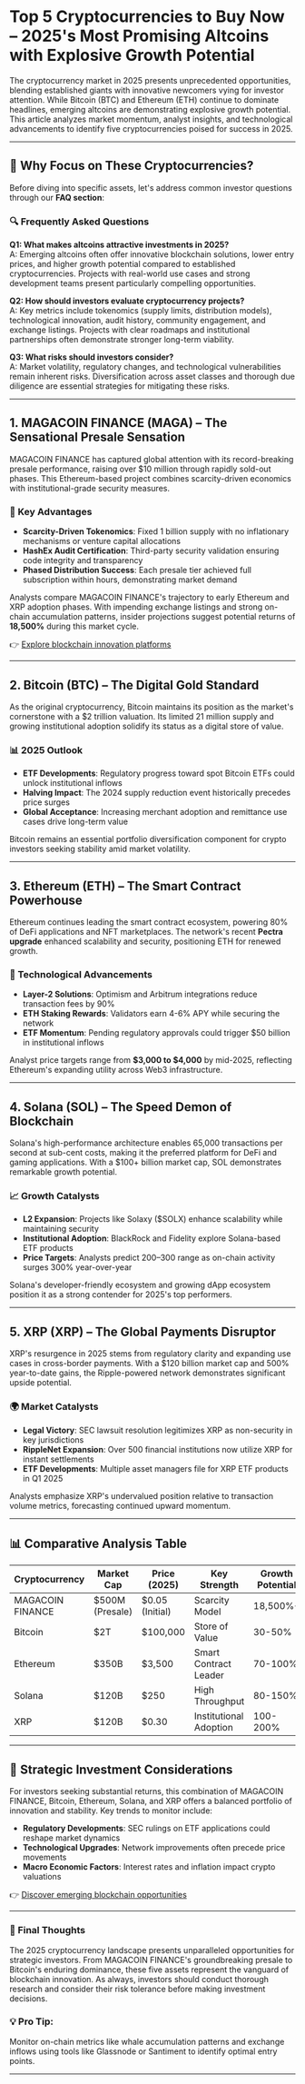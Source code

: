 # Top 5 Cryptocurrencies to Buy Now – 2025's Most Promising Altcoins with Explosive Growth Potential

The cryptocurrency market in 2025 presents unprecedented opportunities, blending established giants with innovative newcomers vying for investor attention. While Bitcoin (BTC) and Ethereum (ETH) continue to dominate headlines, emerging altcoins are demonstrating explosive growth potential. This article analyzes market momentum, analyst insights, and technological advancements to identify five cryptocurrencies poised for success in 2025.

---

## 📌 Why Focus on These Cryptocurrencies?

Before diving into specific assets, let's address common investor questions through our **FAQ section**:

### 🔍 Frequently Asked Questions

**Q1: What makes altcoins attractive investments in 2025?**  
A: Emerging altcoins often offer innovative blockchain solutions, lower entry prices, and higher growth potential compared to established cryptocurrencies. Projects with real-world use cases and strong development teams present particularly compelling opportunities.

**Q2: How should investors evaluate cryptocurrency projects?**  
A: Key metrics include tokenomics (supply limits, distribution models), technological innovation, audit history, community engagement, and exchange listings. Projects with clear roadmaps and institutional partnerships often demonstrate stronger long-term viability.

**Q3: What risks should investors consider?**  
A: Market volatility, regulatory changes, and technological vulnerabilities remain inherent risks. Diversification across asset classes and thorough due diligence are essential strategies for mitigating these risks.

---

## 1. MAGACOIN FINANCE (MAGA) – The Sensational Presale Sensation

MAGACOIN FINANCE has captured global attention with its record-breaking presale performance, raising over $10 million through rapidly sold-out phases. This Ethereum-based project combines scarcity-driven economics with institutional-grade security measures.

### 🚀 Key Advantages

- **Scarcity-Driven Tokenomics**: Fixed 1 billion supply with no inflationary mechanisms or venture capital allocations  
- **HashEx Audit Certification**: Third-party security validation ensuring code integrity and transparency  
- **Phased Distribution Success**: Each presale tier achieved full subscription within hours, demonstrating market demand  

Analysts compare MAGACOIN FINANCE's trajectory to early Ethereum and XRP adoption phases. With impending exchange listings and strong on-chain accumulation patterns, insider projections suggest potential returns of **18,500%** during this market cycle.

👉 [Explore blockchain innovation platforms](https://bit.ly/okx-bonus)

---

## 2. Bitcoin (BTC) – The Digital Gold Standard

As the original cryptocurrency, Bitcoin maintains its position as the market's cornerstone with a $2 trillion valuation. Its limited 21 million supply and growing institutional adoption solidify its status as a digital store of value.

### 📊 2025 Outlook

- **ETF Developments**: Regulatory progress toward spot Bitcoin ETFs could unlock institutional inflows  
- **Halving Impact**: The 2024 supply reduction event historically precedes price surges  
- **Global Acceptance**: Increasing merchant adoption and remittance use cases drive long-term value  

Bitcoin remains an essential portfolio diversification component for crypto investors seeking stability amid market volatility.

---

## 3. Ethereum (ETH) – The Smart Contract Powerhouse

Ethereum continues leading the smart contract ecosystem, powering 80% of DeFi applications and NFT marketplaces. The network's recent **Pectra upgrade** enhanced scalability and security, positioning ETH for renewed growth.

### 🧠 Technological Advancements

- **Layer-2 Solutions**: Optimism and Arbitrum integrations reduce transaction fees by 90%  
- **ETH Staking Rewards**: Validators earn 4-6% APY while securing the network  
- **ETF Momentum**: Pending regulatory approvals could trigger $50 billion in institutional inflows  

Analyst price targets range from **$3,000 to $4,000** by mid-2025, reflecting Ethereum's expanding utility across Web3 infrastructure.

---

## 4. Solana (SOL) – The Speed Demon of Blockchain

Solana's high-performance architecture enables 65,000 transactions per second at sub-cent costs, making it the preferred platform for DeFi and gaming applications. With a $100+ billion market cap, SOL demonstrates remarkable growth potential.

### 📈 Growth Catalysts

- **L2 Expansion**: Projects like Solaxy ($SOLX) enhance scalability while maintaining security  
- **Institutional Adoption**: BlackRock and Fidelity explore Solana-based ETF products  
- **Price Targets**: Analysts predict $200–$300 range as on-chain activity surges 300% year-over-year  

Solana's developer-friendly ecosystem and growing dApp ecosystem position it as a strong contender for 2025's top performers.

---

## 5. XRP (XRP) – The Global Payments Disruptor

XRP's resurgence in 2025 stems from regulatory clarity and expanding use cases in cross-border payments. With a $120 billion market cap and 500% year-to-date gains, the Ripple-powered network demonstrates significant upside potential.

### 🌍 Market Catalysts

- **Legal Victory**: SEC lawsuit resolution legitimizes XRP as non-security in key jurisdictions  
- **RippleNet Expansion**: Over 500 financial institutions now utilize XRP for instant settlements  
- **ETF Developments**: Multiple asset managers file for XRP ETF products in Q1 2025  

Analysts emphasize XRP's undervalued position relative to transaction volume metrics, forecasting continued upward momentum.

---

## 📊 Comparative Analysis Table

| Cryptocurrency | Market Cap | Price (2025) | Key Strength | Growth Potential |
|----------------|------------|--------------|--------------|------------------|
| MAGACOIN FINANCE | $500M (Presale) | $0.05 (Initial) | Scarcity Model | 18,500%+ |
| Bitcoin | $2T | $100,000 | Store of Value | 30-50% |
| Ethereum | $350B | $3,500 | Smart Contract Leader | 70-100% |
| Solana | $120B | $250 | High Throughput | 80-150% |
| XRP | $120B | $0.30 | Institutional Adoption | 100-200% |

---

## 🧠 Strategic Investment Considerations

For investors seeking substantial returns, this combination of MAGACOIN FINANCE, Bitcoin, Ethereum, Solana, and XRP offers a balanced portfolio of innovation and stability. Key trends to monitor include:

- **Regulatory Developments**: SEC rulings on ETF applications could reshape market dynamics  
- **Technological Upgrades**: Network improvements often precede price movements  
- **Macro Economic Factors**: Interest rates and inflation impact crypto valuations  

👉 [Discover emerging blockchain opportunities](https://bit.ly/okx-bonus)

---

### 📌 Final Thoughts

The 2025 cryptocurrency landscape presents unparalleled opportunities for strategic investors. From MAGACOIN FINANCE's groundbreaking presale to Bitcoin's enduring dominance, these five assets represent the vanguard of blockchain innovation. As always, investors should conduct thorough research and consider their risk tolerance before making investment decisions.

### 💡 Pro Tip:  
Monitor on-chain metrics like whale accumulation patterns and exchange inflows using tools like Glassnode or Santiment to identify optimal entry points.

---

